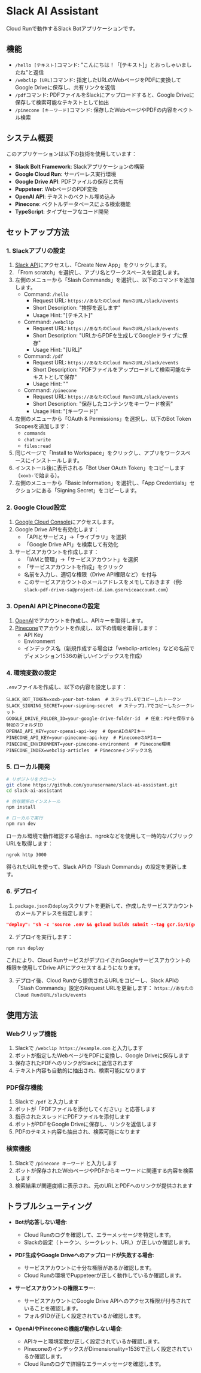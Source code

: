 # Slack AI Assistant

Cloud Runで動作するSlack Botアプリケーションです。

## 機能

- `/hello [テキスト]`コマンド: "こんにちは！「[テキスト]」とおっしゃいましたね"と返信
- `/webclip [URL]`コマンド: 指定したURLのWebページをPDFに変換してGoogle Driveに保存し、共有リンクを返信
- `/pdf`コマンド: PDFファイルをSlackにアップロードすると、Google Driveに保存して検索可能なテキストとして抽出
- `/pinecone [キーワード]`コマンド: 保存したWebページやPDFの内容をベクトル検索

## システム概要

このアプリケーションは以下の技術を使用しています：

- **Slack Bolt Framework**: Slackアプリケーションの構築
- **Google Cloud Run**: サーバーレス実行環境
- **Google Drive API**: PDFファイルの保存と共有
- **Puppeteer**: WebページのPDF変換
- **OpenAI API**: テキストのベクトル埋め込み
- **Pinecone**: ベクトルデータベースによる検索機能
- **TypeScript**: タイプセーフなコード開発

## セットアップ方法

### 1. Slackアプリの設定

1. [Slack API](https://api.slack.com/apps)にアクセスし、「Create New App」をクリックします。
2. 「From scratch」を選択し、アプリ名とワークスペースを設定します。
3. 左側のメニューから「Slash Commands」を選択し、以下のコマンドを追加します。
   - Command: `/hello`
     - Request URL: `https://あなたのCloud RunのURL/slack/events`
     - Short Description: "挨拶を返します"
     - Usage Hint: "[テキスト]"
   - Command: `/webclip`
     - Request URL: `https://あなたのCloud RunのURL/slack/events`
     - Short Description: "URLからPDFを生成してGoogleドライブに保存"
     - Usage Hint: "[URL]"
   - Command: `/pdf`
     - Request URL: `https://あなたのCloud RunのURL/slack/events`
     - Short Description: "PDFファイルをアップロードして検索可能なテキストとして保存"
     - Usage Hint: ""
   - Command: `/pinecone`
     - Request URL: `https://あなたのCloud RunのURL/slack/events`
     - Short Description: "保存したコンテンツをキーワード検索"
     - Usage Hint: "[キーワード]"
4. 左側のメニューから「OAuth & Permissions」を選択し、以下のBot Token Scopesを追加します：
   - `commands`
   - `chat:write`
   - `files:read`
5. 同じページで「Install to Workspace」をクリックし、アプリをワークスペースにインストールします。
6. インストール後に表示される「Bot User OAuth Token」をコピーします（`xoxb-`で始まる）。
7. 左側のメニューから「Basic Information」を選択し、「App Credentials」セクションにある「Signing Secret」をコピーします。

### 2. Google Cloud設定

1. [Google Cloud Console](https://console.cloud.google.com/)にアクセスします。
2. Google Drive APIを有効化します：
   - 「APIとサービス」→「ライブラリ」を選択
   - 「Google Drive API」を検索して有効化
3. サービスアカウントを作成します：
   - 「IAMと管理」→「サービスアカウント」を選択
   - 「サービスアカウントを作成」をクリック
   - 名前を入力し、適切な権限（Drive API権限など）を付与
   - このサービスアカウントのメールアドレスをメモしておきます（例: `slack-pdf-drive-sa@project-id.iam.gserviceaccount.com`）

### 3. OpenAI APIとPineconeの設定

1. [OpenAI](https://platform.openai.com/)でアカウントを作成し、APIキーを取得します。
2. [Pinecone](https://www.pinecone.io/)でアカウントを作成し、以下の情報を取得します：
   - API Key
   - Environment
   - インデックス名（新規作成する場合は「webclip-articles」などの名前でディメンション1536の新しいインデックスを作成）

### 4. 環境変数の設定

`.env`ファイルを作成し、以下の内容を設定します：

```
SLACK_BOT_TOKEN=xoxb-your-bot-token  # ステップ1.6でコピーしたトークン
SLACK_SIGNING_SECRET=your-signing-secret  # ステップ1.7でコピーしたシークレット
GOOGLE_DRIVE_FOLDER_ID=your-google-drive-folder-id  # 任意：PDFを保存する特定のフォルダID
OPENAI_API_KEY=your-openai-api-key  # OpenAIのAPIキー
PINECONE_API_KEY=your-pinecone-api-key  # PineconeのAPIキー
PINECONE_ENVIRONMENT=your-pinecone-environment  # Pinecone環境
PINECONE_INDEX=webclip-articles  # Pineconeインデックス名
```

### 5. ローカル開発

```bash
# リポジトリをクローン
git clone https://github.com/yourusername/slack-ai-assistant.git
cd slack-ai-assistant

# 依存関係のインストール
npm install

# ローカルで実行
npm run dev
```

ローカル環境で動作確認する場合は、ngrokなどを使用して一時的なパブリックURLを取得します：

```bash
ngrok http 3000
```

得られたURLを使って、Slack APIの「Slash Commands」の設定を更新します。

### 6. デプロイ

1. `package.json`の`deploy`スクリプトを更新して、作成したサービスアカウントのメールアドレスを指定します：

```json
"deploy": "sh -c 'source .env && gcloud builds submit --tag gcr.io/$(gcloud config get-value project)/slack-ai-assistant && gcloud run deploy slack-ai-assistant --image gcr.io/$(gcloud config get-value project)/slack-ai-assistant --platform managed --region asia-northeast1 --memory=1Gi --allow-unauthenticated --service-account=your-service-account@your-project-id.iam.gserviceaccount.com --update-env-vars SLACK_BOT_TOKEN=$SLACK_BOT_TOKEN,SLACK_SIGNING_SECRET=$SLACK_SIGNING_SECRET,GOOGLE_DRIVE_FOLDER_ID=$GOOGLE_DRIVE_FOLDER_ID,OPENAI_API_KEY=$OPENAI_API_KEY,PINECONE_API_KEY=$PINECONE_API_KEY,PINECONE_ENVIRONMENT=$PINECONE_ENVIRONMENT,PINECONE_INDEX=$PINECONE_INDEX'"
```

2. デプロイを実行します：

```bash
npm run deploy
```

これにより、Cloud RunサービスがデプロイされGoogleサービスアカウントの権限を使用してDrive APIにアクセスするようになります。

3. デプロイ後、Cloud Runから提供されるURLをコピーし、Slack APIの「Slash Commands」設定のRequest URLを更新します：
`https://あなたのCloud RunのURL/slack/events`

## 使用方法

### Webクリップ機能

1. Slackで `/webclip https://example.com` と入力します
2. ボットが指定したWebページをPDFに変換し、Google Driveに保存します
3. 保存されたPDFへのリンクがSlackに返信されます
4. テキスト内容も自動的に抽出され、検索可能になります

### PDF保存機能

1. Slackで `/pdf` と入力します
2. ボットが「PDFファイルを添付してください」と応答します
3. 指示されたスレッドにPDFファイルを添付します
4. ボットがPDFをGoogle Driveに保存し、リンクを返信します
5. PDFのテキスト内容も抽出され、検索可能になります

### 検索機能

1. Slackで `/pinecone キーワード` と入力します
2. ボットが保存されたWebページやPDFからキーワードに関連する内容を検索します
3. 検索結果が関連度順に表示され、元のURLとPDFへのリンクが提供されます

## トラブルシューティング

- **Botが応答しない場合**:
  - Cloud Runのログを確認して、エラーメッセージを特定します。
  - Slackの設定（トークン、シークレット、URL）が正しいか確認します。

- **PDF生成やGoogle Driveへのアップロードが失敗する場合**:
  - サービスアカウントに十分な権限があるか確認します。
  - Cloud Runの環境でPuppeteerが正しく動作しているか確認します。
  
- **サービスアカウントの権限エラー**:
  - サービスアカウントにGoogle Drive APIへのアクセス権限が付与されていることを確認します。
  - フォルダIDが正しく設定されているか確認します。

- **OpenAIやPineconeの機能が動作しない場合**:
  - APIキーと環境変数が正しく設定されているか確認します。
  - PineconeのインデックスがDimensionality=1536で正しく設定されているか確認します。
  - Cloud Runのログで詳細なエラーメッセージを確認します。